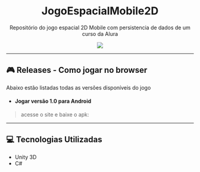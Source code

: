 <h1 align="center">JogoEspacialMobile2D</h1>
<p align="center">Repositório do jogo espacial 2D Mobile com persistencia de dados de um curso da Alura</p>

<p align="center">
<img src="http://img.shields.io/static/v1?label=STATUS&message=EM%20DESENVOLVIMENTO&color=GREEN&style=for-the-badge"/>
</p>

---
## :video_game: Releases - Como jogar no browser
Abaixo estão listadas todas as versões disponíveis do jogo

- <h4>Jogar versão 1.0 para Android</h4>
>acesse o site e baixe o apk: 

---
## :computer: Tecnologias Utilizadas
- Unity 3D
- C#
